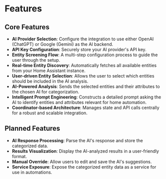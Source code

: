 # Features

## Core Features

- **AI Provider Selection**: Configure the integration to use either OpenAI (ChatGPT) or Google (Gemini) as the AI backend.
- **API Key Configuration**: Securely store your AI provider's API key.
- **Entity Screening Flow**: A multi-step configuration process to guide the user through the setup.
- **Real-time Entity Discovery**: Automatically fetches all available entities from your Home Assistant instance.
- **User-driven Entity Selection**: Allows the user to select which entities should be included in the AI analysis.
- **AI-Powered Analysis**: Sends the selected entities and their attributes to the chosen AI for categorization.
- **Intelligent Prompt Engineering**: Constructs a detailed prompt asking the AI to identify entities and attributes relevant for home automation.
- **Coordinator-based Architecture**: Manages state and API calls centrally for a robust and scalable integration.

## Planned Features

- **AI Response Processing**: Parse the AI's response and store the categorized data.
- **Results Visualization**: Display the AI-analyzed results in a user-friendly format.
- **Manual Override**: Allow users to edit and save the AI's suggestions.
- **Service Exposure**: Expose the categorized entity data as a service for use in automations.
